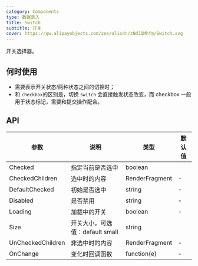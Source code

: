 ```yaml
---
category: Components
type: 数据录入
title: Switch
subtitle: 开关
cover: https://gw.alipayobjects.com/zos/alicdn/zNdJQMhfm/Switch.svg
---
```


开关选择器。

## 何时使用

- 需要表示开关状态/两种状态之间的切换时；
- 和 `checkbox`的区别是，切换 `switch` 会直接触发状态改变，而 checkbox 一般用于状态标记，需要和提交操作配合。


## API

| 参数             | 说明                                         | 类型          | 默认值    |
| ---------------- | -------------------------------------------- | ------------- | --------- |
| Checked            | 指定当前是否选中         | boolean         |
| CheckedChildren            | 选中时的内容           | RenderFragment         |-       |
| DefaultChecked |初始是否选中     | string        | -         |
| Disabled              | 	是否禁用       | string        | -        |
| Loading | 加载中的开关                             | boolean        | -         |
| Size | 开关大小，可选值：default small       | string         |
| UnCheckedChildren | 非选中时的内容                           | RenderFragment        | -         |
| OnChange |变化时回调函数                            | function(e)        | -         |



